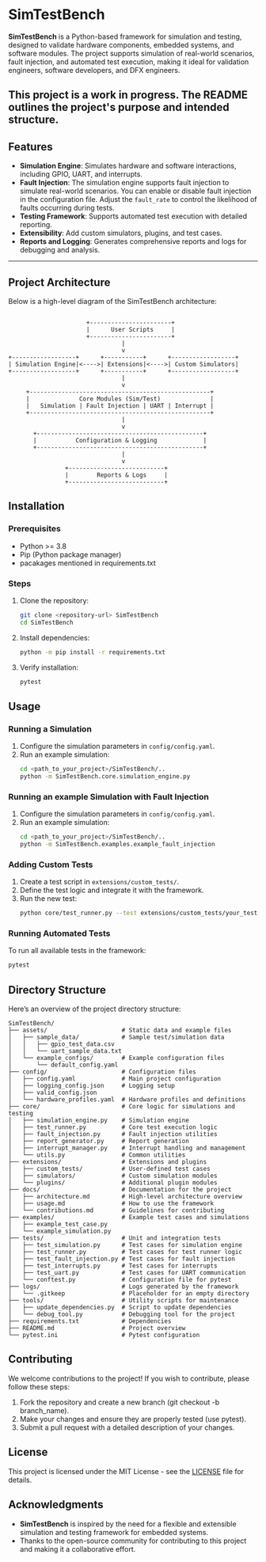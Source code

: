 # SimTestBench

**SimTestBench** is a Python-based framework for simulation and testing, designed to validate hardware components, embedded systems, and software modules. The project supports simulation of real-world scenarios, fault injection, and automated test execution, making it ideal for validation engineers, software developers, and DFX engineers.

**This project is a work in progress. The README outlines the project's purpose and intended structure.**
---

## **Features**

- **Simulation Engine**: Simulates hardware and software interactions, including GPIO, UART, and interrupts.
- **Fault Injection**: The simulation engine supports fault injection to simulate real-world scenarios. You can enable or disable fault injection in the configuration file. Adjust the `fault_rate` to control the likelihood of faults occurring during tests.
- **Testing Framework**: Supports automated test execution with detailed reporting.
- **Extensibility**: Add custom simulators, plugins, and test cases.
- **Reports and Logging**: Generates comprehensive reports and logs for debugging and analysis.

---

## **Project Architecture**

Below is a high-level diagram of the SimTestBench architecture:
```

                      +-----------------------+
                      |      User Scripts     |
                      +-----------------------+
                                |
                                v
+------------------+      +-----------+      +------------------+
| Simulation Engine|<---->| Extensions|<---->| Custom Simulators|
+------------------+      +-----------+      +------------------+
                                |
                                v
     +---------------------------------------------------+
     |              Core Modules (Sim/Test)              |
     |   Simulation | Fault Injection | UART | Interrupt |
     +---------------------------------------------------+
                                |
                                v
       +-----------------------------------------------+
       |           Configuration & Logging             |
       +-----------------------------------------------+
                                |
                                v
                +---------------------------+
                |        Reports & Logs     |
                +---------------------------+
```


## Installation

### Prerequisites
- Python >= 3.8
- Pip (Python package manager)
- pacakages mentioned in requirements.txt

### Steps

1. Clone the repository:
    ```bash
    git clone <repository-url> SimTestBench
    cd SimTestBench
    ```

2. Install dependencies:
    ```bash
    python -m pip install -r requirements.txt
    ```

3. Verify installation:
    ```bash
    pytest
    ```

## Usage

### Running a Simulation
1. Configure the simulation parameters in `config/config.yaml`.
2. Run an example simulation:
    ```bash
    cd <path_to_your_project>/SimTestBench/..
    python -m SimTestBench.core.simulation_engine.py
    ```
### Running an example Simulation with Fault Injection
1. Configure the simulation parameters in `config/config.yaml`.
2. Run an example simulation:
    ```bash
    cd <path_to_your_project>/SimTestBench/..
    python -m SimTestBench.examples.example_fault_injection
    ```

### Adding Custom Tests
1. Create a test script in `extensions/custom_tests/`.
2. Define the test logic and integrate it with the framework.
3. Run the new test:
    ```bash
    python core/test_runner.py --test extensions/custom_tests/your_test.py
    ```

### Running Automated Tests
To run all available tests in the framework:
```bash
pytest
```


## Directory Structure

Here’s an overview of the project directory structure:

```
SimTestBench/
├── assets/                     # Static data and example files
│   ├── sample_data/            # Sample test/simulation data
│   │   ├── gpio_test_data.csv
│   │   └── uart_sample_data.txt
│   └── example_configs/        # Example configuration files
│       └── default_config.yaml
├── config/                     # Configuration files
│   ├── config.yaml             # Main project configuration
│   ├── logging_config.json     # Logging setup
│   ├── valid_config.json 
│   └── hardware_profiles.yaml  # Hardware profiles and definitions
├── core/                       # Core logic for simulations and testing
│   ├── simulation_engine.py    # Simulation engine
│   ├── test_runner.py          # Core test execution logic
│   ├── fault_injection.py      # Fault injection utilities
│   ├── report_generator.py     # Report generation
│   ├── interrupt_manager.py    # Interrupt handling and management
│   └── utils.py                # Common utilities
├── extensions/                 # Extensions and plugins
│   ├── custom_tests/           # User-defined test cases
│   ├── simulators/             # Custom simulation modules
│   └── plugins/                # Additional plugin modules
├── docs/                       # Documentation for the project
│   ├── architecture.md         # High-level architecture overview
│   ├── usage.md                # How to use the framework
│   └── contributions.md        # Guidelines for contributing
├── examples/                   # Example test cases and simulations
│   ├── example_test_case.py
│   └── example_simulation.py
├── tests/                      # Unit and integration tests
│   ├── test_simulation.py      # Test cases for simulation engine
│   ├── test_runner.py          # Test cases for test runner logic
│   ├── test_fault_injection.py # Test cases for fault injection
│   ├── test_interrupts.py      # Test cases for interrupts
│   ├── test_uart.py            # Test cases for UART communication
│   └── conftest.py             # Configuration file for pytest
├── logs/                       # Logs generated by the framework
│   └── .gitkeep                # Placeholder for an empty directory
├── tools/                      # Utility scripts for maintenance
│   ├── update_dependencies.py  # Script to update dependencies
│   └── debug_tool.py           # Debugging tool for the project
├── requirements.txt            # Dependencies
├── README.md                   # Project overview
└── pytest.ini                  # Pytest configuration

```



## Contributing

We welcome contributions to the project! If you wish to contribute, please follow these steps:

1. Fork the repository and create a new branch (git checkout -b branch_name).
2. Make your changes and ensure they are properly tested (use pytest).
3. Submit a pull request with a detailed description of your changes.

## License

This project is licensed under the MIT License - see the [LICENSE](LICENSE) file for details.

## Acknowledgments

- **SimTestBench** is inspired by the need for a flexible and extensible simulation and testing framework for embedded systems.
- Thanks to the open-source community for contributing to this project and making it a collaborative effort.
